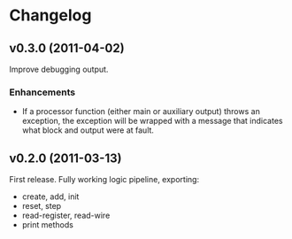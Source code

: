 # Changelog

## v0.3.0 (2011-04-02)

Improve debugging output.

### Enhancements

* If a processor function (either main or auxiliary output) throws an exception,
  the exception will be wrapped with a message that indicates what block and
  output were at fault.

## v0.2.0 (2011-03-13)

First release. Fully working logic pipeline, exporting:
* create, add, init
* reset, step
* read-register, read-wire
* print methods
